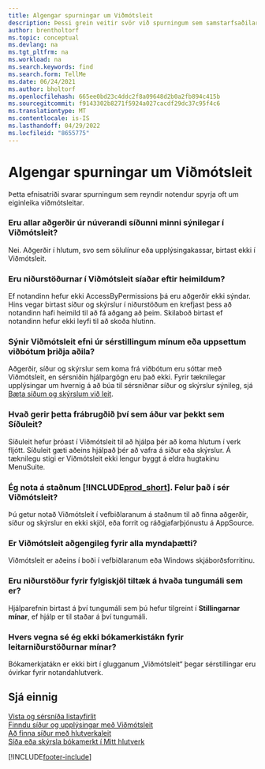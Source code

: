 ```yaml
---
title: Algengar spurningar um Viðmótsleit
description: Þessi grein veitir svör við spurningum sem samstarfsaðilar og viðskiptavinir spyrja oft um Viðmótsleitina.
author: brentholtorf
ms.topic: conceptual
ms.devlang: na
ms.tgt_pltfrm: na
ms.workload: na
ms.search.keywords: find
ms.search.form: TellMe
ms.date: 06/24/2021
ms.author: bholtorf
ms.openlocfilehash: 665ee0bd23c4ddc2f8a09648d2b0a2fb894c415b
ms.sourcegitcommit: f9143302b8271f5924a027cacdf29dc37c95f4c6
ms.translationtype: MT
ms.contentlocale: is-IS
ms.lasthandoff: 04/29/2022
ms.locfileid: "8655775"
---
```

# <a name="tell-me-faq"></a>Algengar spurningar um Viðmótsleit
Þetta efnisatriði svarar spurningum sem reyndir notendur spyrja oft um eiginleika viðmótsleitar.

### <a name="are-all-actions-from-my-current-page-discoverable-in-tell-me"></a>Eru allar aðgerðir úr núverandi síðunni minni sýnilegar í Viðmótsleit?
Nei. Aðgerðir í hlutum, svo sem sölulínur eða upplýsingakassar, birtast ekki í Viðmótsleit.

### <a name="are-the-results-in-tell-me-filtered-by-permissions"></a>Eru niðurstöðurnar í Viðmótsleit síaðar eftir heimildum?
Ef notandinn hefur ekki AccessByPermissions þá eru aðgerðir ekki sýndar. Hins vegar birtast síður og skýrslur í niðurstöðum en krefjast þess að notandinn hafi heimild til að fá aðgang að þeim. Skilaboð birtast ef notandinn hefur ekki leyfi til að skoða hlutinn.

### <a name="does-tell-me-display-content-from-my-customizations-or-installed-third-party-extensions"></a>Sýnir Viðmótsleit efni úr sérstillingum mínum eða uppsettum viðbótum þriðja aðila?
Aðgerðir, síður og skýrslur sem koma frá viðbótum eru sóttar með Viðmótsleit, en sérsniðin hjálpargögn eru það ekki. Fyrir tæknilegar upplýsingar um hvernig á að búa til sérsniðnar síður og skýrslur sýnileg, sjá [Bæta síðum og skýrslum við leit](/dynamics365/business-central/dev-itpro/developer/devenv-al-menusuite-functionality).

### <a name="what-makes-this-different-from-what-was-previously-known-as-page-search"></a>Hvað gerir þetta frábrugðið því sem áður var þekkt sem Síðuleit?
Síðuleit hefur þróast í Viðmótsleit til að hjálpa þér að koma hlutum í verk fljótt. Síðuleit gæti aðeins hjálpað þér að vafra á síður eða skýrslur. Á tæknilegu stigi er Viðmótsleit ekki lengur byggt á eldra hugtakinu MenuSuite.

### <a name="i-use-on-premises-prod_short-does-that-include-tell-me"></a>Ég nota á staðnum [!INCLUDE[prod_short](includes/prod_short.md)]. Felur það í sér Viðmótsleit?
Þú getur notað Viðmótsleit í vefbiðlaranum á staðnum til að finna aðgerðir, síður og skýrslur en ekki skjöl, eða forrit og ráðgjafarþjónustu á AppSource.

### <a name="is-tell-me-available-for-all-form-factors"></a>Er Viðmótsleit aðgengileg fyrir alla myndaþætti?
Viðmótsleit er aðeins í boði í vefbiðlaranum eða Windows skjáborðsforritinu.

### <a name="are-the-documentation-results-available-in-any-language"></a>Eru niðurstöður fyrir fylgiskjöl tiltæk á hvaða tungumáli sem er?
Hjálparefnin birtast á því tungumáli sem þú hefur tilgreint í **Stillingarnar mínar**, ef hjálp er til staðar á því tungumáli.

### <a name="why-dont-i-see-a-bookmark-icon-for-my-search-results"></a>Hvers vegna sé ég ekki bókamerkistákn fyrir leitarniðurstöðurnar mínar?
Bókamerkjatákn er ekki birt í glugganum „Viðmótsleit“ þegar sérstillingar eru óvirkar fyrir notandahlutverk.


## <a name="see-also"></a>Sjá einnig  
[Vista og sérsníða listayfirlit](ui-views.md)  
[Finndu síður og upplýsingar með Viðmótsleit](ui-search.md)  
[Að finna síður með hlutverkaleit](ui-role-explorer.md)  
[Síða eða skýrsla bókamerkt í Mitt hlutverk](ui-bookmarks.md)


[!INCLUDE[footer-include](includes/footer-banner.md)]